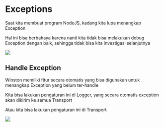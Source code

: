 # Exceptions

Saat kita membuat program NodeJS, kadang kita lupa menangkap Exception

Hal ini bisa berbahaya karena nanti kita tidak bisa melakukan debug Exception dengan baik, sehingga tidak bisa kita investigasi selanjutnya

![](/exception.jpeg)

## Handle Exception

Winston memiliki fitur secara otomatis yang bisa digunakan untuk menangkap Exception yang belum ter-handle

Kita bisa lakukan pengaturan ini di Logger, yang secara otomatis exception akan dikirim ke semua Transport

Atau kita bisa lakukan pengaturan ini di Transport

![](/handle-exception.jpeg)
